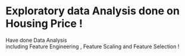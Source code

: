 # Exploratory data Analysis done on Housing Price !
Have done Data Analysis \
including Feature Engineering , Feature Scaling and Feature Selection !
